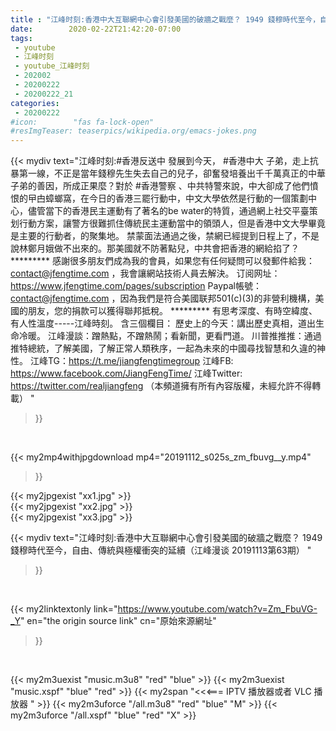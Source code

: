 ```yaml
---
title : "江峰时刻:香港中大互聯網中心會引發美國的破牆之戰麼？ 1949 錢穆時代至今，自由、傳統與極權衝突的延續（江峰漫谈 20191113第63期） "
date:        2020-02-22T21:42:20-07:00
tags:
 - youtube
 - 江峰时刻
 - youtube_江峰时刻
 - 202002
 - 20200222
 - 20200222_21
categories:
 - 20200222
#icon:        "fas fa-lock-open"
#resImgTeaser: teaserpics/wikipedia.org/emacs-jokes.png
---
```


{{< mydiv text="江峰时刻:#香港反送中 發展到今天， #香港中大 子弟，走上抗暴第一線，不正是當年錢穆先生失去自己的兒子，卻奮發培養出千千萬真正的中華子弟的善因，所成正果麼？對於 #香港警察 、中共特警來說，中大卻成了他們憤恨的曱甴蟑螂窩，在今日的香港三罷行動中，中文大學依然是行動的一個策劃中心，儘管當下的香港民主運動有了著名的be water的特質，通過網上社交平臺策划行動方案，讓警方很難抓住傳統民主運動當中的領頭人，但是香港中文大學畢竟是主要的行動者，的聚集地。 禁蒙面法通過之後，禁網已經提到日程上了，不是說林鄭月娥做不出來的。那美國就不防著點兒，中共會把香港的網給掐了？     ********* 感謝很多朋友們成為我的會員，如果您有任何疑問可以發郵件給我：contact@jfengtime.com ，我會讓網站技術人員去解決。 订阅网址：https://www.jfengtime.com/pages/subscription Paypal帳號：contact@jfengtime.com ，因為我們是符合美國联邦501(c)(3)的非營利機構，美國的朋友，您的捐款可以獲得聯邦抵稅。     ********* 有思考深度、有時空緯度、有人性溫度-----江峰時刻。 含三個欄目： 歷史上的今天：講出歷史真相，道出生命冷暖。 江峰漫談：蹭熱點，不蹭熱鬧；看新聞，更看門道。 川普推推推：通過推特總統，了解美國，了解正常人類秩序，一起為未來的中國尋找智慧和久違的神性。  江峰TG：https://t.me/jiangfengtimegroup 江峰FB: https://www.facebook.com/JiangFengTime/ 江峰Twitter: https://twitter.com/realjiangfeng （本頻道擁有所有內容版權，未經允許不得轉載） "
>}}
<br>


{{< my2mp4withjpgdownload mp4="20191112_s025s_zm_fbuvg__y.mp4"
>}}

{{< my2jpgexist "xx1.jpg" >}}<br>
{{< my2jpgexist "xx2.jpg" >}}<br>
{{< my2jpgexist "xx3.jpg" >}}<br>



{{< mydiv text="江峰时刻:香港中大互聯網中心會引發美國的破牆之戰麼？ 1949 錢穆時代至今，自由、傳統與極權衝突的延續（江峰漫谈 20191113第63期） "
>}}
<br>

{{< my2linktextonly link="https://www.youtube.com/watch?v=Zm_FbuVG-_Y"
en="the origin source link" cn="原始來源網址"
>}}


<br>

{{< my2m3uexist "music.m3u8" "red"  "blue" >}} {{< my2m3uexist "music.xspf" "blue" "red"  >}} {{< my2span "<<<=== IPTV 播放器或者 VLC 播放器 " >}} {{< my2m3uforce "/all.m3u8" "red"  "blue" "M" >}} {{< my2m3uforce "/all.xspf" "blue" "red"  "X" >}} 

